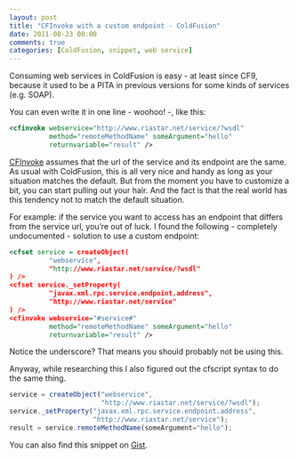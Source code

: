 ```yaml
---
layout: post
title: "CFInvoke with a custom endpoint - ColdFusion"
date: 2011-08-23 00:00
comments: true
categories: [ColdFusion, snippet, web service]
---
```


Consuming web services in ColdFusion is easy - at least since CF9, because it used to be a PITA in previous versions
for some kinds of services (e.g. SOAP).

You can even write it in one line - woohoo! -, like this:

``` xml Default cfinvoke usage
<cfinvoke webservice="http://www.riastar.net/service/?wsdl"
          method="remoteMethodName" someArgument="hello"
          returnvariable="result" />
```

[CFInvoke][1] assumes that the url of the service and its endpoint are the same. As usual with ColdFusion, this is all
very nice and handy as long as your situation matches the default. But from the moment you have to customize a bit,
you can start pulling out your hair. And the fact is that the real world has this tendency not to match the default
situation.

For example: if the service you want to access has an endpoint that differs from the service url, you’re out of luck.
I found the following - completely undocumented - solution to use a custom endpoint:

``` xml cfinvoke where endpoint != service url
<cfset service = createObject(
          "webservice",
          "http://www.riastar.net/service/?wsdl"
) />
<cfset service._setProperty(
          "javax.xml.rpc.service.endpoint.address",
          "http://www.riastar.net/service"
) />
<cfinvoke webservice="#service#"
          method="remoteMethodName" someArgument="hello"
          returnvariable="result" />
```

Notice the underscore? That means you should probably not be using this.

Anyway, while researching this I also figured out the cfscript syntax to do the same thing.

``` javascript cfinvoke where endpoint != service url as cfscript
service = createObject("webservice",
                       "http://www.riastar.net/service/?wsdl");
service._setProperty("javax.xml.rpc.service.endpoint.address",
                     "http://www.riastar.net/service");
result = service.remoteMethodName(someArgument="hello");
```

You can also find this snippet on [Gist][2].

[1]: http://help.adobe.com/en_US/ColdFusion/9.0/CFMLRef/WSc3ff6d0ea77859461172e0811cbec22c24-7e0a.html
[2]: https://gist.github.com/RIAstar/1164657
